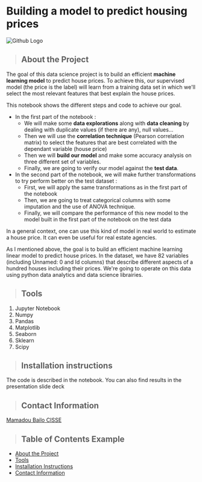 # Building a model to predict housing prices

![Github Logo](housesbanner.jpeg "Github logo - markdown")

<a class="anchor" id="about_the_project"></a>
>## About the Project

The goal of this data science project is to build an efficient **machine learning model** to predict house prices. To achieve this, our supervised model (the price is the label) will learn from a training data set in which we'll select the most relevant features that best explain the house prices.

This notebook shows the different steps and code to achieve our goal.

+ In the first part of the notebook :
    - We will make some **data explorations** along with **data cleaning** by dealing with duplicate values (if there are any), null values... 
    - Then we will use the **correlation technique** (Pearson correlation matrix) to select the features that are best correlated with the dependant variable (house price)
    - Then we will **build our model** and make some accuracy analysis on three different set of variables.
    - Finally, we are going to verify our model against the **test data**.
+ In the second part of the notebook, we will make further transformations to try perform better on the test dataset :
    - First, we will apply the same transformations as in the first part of the notebook
    - Then, we are going to treat categorical columns with some imputation and the use of ANOVA technique.
    - Finally, we will compare the performance of this new model to the model built in the first part of the notebook on the test data

In a general context, one can use this kind of model in real world to estimate a house price. It can even be useful for real estate agencies. 

As I mentioned above, the goal is to build an efficient machine learning linear model to predict house prices. In the dataset, we have 82 variables (including Unnamed: 0 and Id columns) that describe different aspects of a hundred houses including their prices. 
We're going to operate on this data using python data analytics and data science librairies.

<a class="anchor" id="tools"></a>
>## Tools

1. Jupyter Notebook
2. Numpy
3. Pandas
4. Matplotlib
5. Seaborn
6. Sklearn
7. Scipy

<a class="anchor" id="installation_instructions"></a>
>## Installation instructions

The code is described in the notebook. You can also find results in the presentation slide deck

<a class="anchor" id="contact"></a>
>## Contact Information

[Mamadou Bailo CISSE](https://www.linkedin.com/in/mamadou-ba%C3%AFlo-cisse-92548090/)

>## Table of Contents Example
* [About the Project](#about_the_project)
* [Tools](#tools)
* [Installation Instructions](#installation_instructions)
* [Contact Information](#contact)
